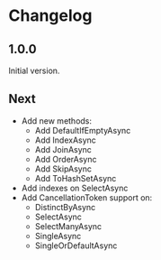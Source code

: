 # Changelog

## 1.0.0

Initial version.

## Next

 - Add new methods:
	 - Add DefaultIfEmptyAsync
	 - Add IndexAsync
	 - Add JoinAsync
	 - Add OrderAsync
	 - Add SkipAsync
	 - Add ToHashSetAsync
 - Add indexes on SelectAsync
 - Add CancellationToken support on:
	 - DistinctByAsync
	 - SelectAsync
	 - SelectManyAsync
	 - SingleAsync
	 - SingleOrDefaultAsync
